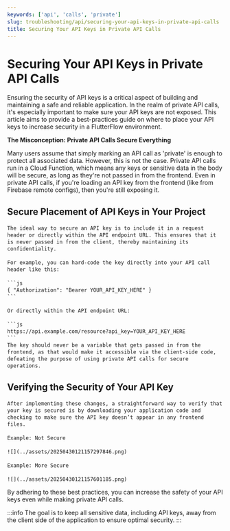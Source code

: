 ```yaml
---
keywords: ['api', 'calls', 'private']
slug: troubleshooting/api/securing-your-api-keys-in-private-api-calls
title: Securing Your API Keys in Private API Calls
---
```

# Securing Your API Keys in Private API Calls


Ensuring the security of API keys is a critical aspect of building and maintaining a safe and reliable application. In the realm of private API calls, it's especially important to make sure your API keys are not exposed. This article aims to provide a best-practices guide on where to place your API keys to increase security in a FlutterFlow environment.​

**The Misconception: Private API Calls Secure Everything**

Many users assume that simply marking an API call as 'private' is enough to protect all associated data. However, this is not the case. Private API calls run in a Cloud Function, which means any keys or sensitive data in the body will be secure, as long as they're not passed in from the frontend. Even in private API calls, if you're loading an API key from the frontend (like from Firebase remote configs), then you're still exposing it.​

## Secure Placement of API Keys in Your Project

    The ideal way to secure an API key is to include it in a request header or directly within the API endpoint URL. This ensures that it is never passed in from the client, thereby maintaining its confidentiality.​

    For example, you can hard-code the key directly into your API call header like this:​

    ```js
    { "Authorization": "Bearer YOUR_API_KEY_HERE" }
    ```

    Or directly within the API endpoint URL:​

    ```js
    https://api.example.com/resource?api_key=YOUR_API_KEY_HERE
    ```
    The key should never be a variable that gets passed in from the frontend, as that would make it accessible via the client-side code, defeating the purpose of using private API calls for secure operations.

## Verifying the Security of Your API Key

    After implementing these changes, a straightforward way to verify that your key is secured is by downloading your application code and checking to make sure the API key doesn’t appear in any frontend files.​

    Example: Not Secure

    ![](../assets/20250430121157297846.png)

    Example: More Secure

    ![](../assets/20250430121157601185.png)


By adhering to these best practices, you can increase the safety of your API keys even while making private API calls. 

:::info
The goal is to keep all sensitive data, including API keys, away from the client side of the application to ensure optimal security.
:::
​